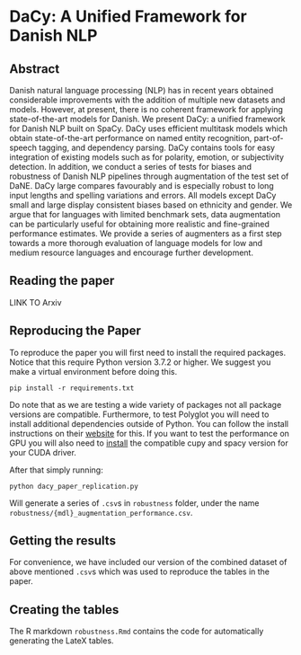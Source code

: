 # DaCy: A Unified Framework for Danish NLP

## Abstract

Danish natural language processing (NLP) has in recent years obtained considerable improvements with the addition of multiple new datasets and models. However, at present, there is no coherent framework for applying state-of-the-art models for Danish. We present DaCy: a unified framework for Danish NLP built on SpaCy. DaCy uses efficient multitask models which obtain state-of-the-art performance on named entity recognition, part-of-speech tagging, and dependency parsing. DaCy contains tools for easy integration of existing models such as for polarity, emotion, or subjectivity detection. In addition, we conduct a series of tests for biases and robustness of Danish NLP pipelines through augmentation of the test set of DaNE. DaCy large compares favourably and is especially robust to long input lengths and spelling variations and errors. All models except DaCy small and large display consistent biases based on ethnicity and gender. We argue that for languages with limited benchmark sets, data augmentation can be particularly useful for obtaining more realistic and fine-grained performance estimates. We provide a series of augmenters as a first step towards a more thorough evaluation of language models for low and medium resource languages and encourage further development.

## Reading the paper

LINK TO Arxiv

## Reproducing the Paper

To reproduce the paper you will first need to install the required packages. Notice that this require Python version 3.7.2 or higher. We suggest you make a virtual environment before doing this.

```
pip install -r requirements.txt
```

Do note that as we are testing a wide variety of packages not all package versions are compatible. Furthermore, to test Polyglot you will need to install additional dependencies outside of Python. You can follow the install instructions on their [website](https://polyglot.readthedocs.io/en/latest/Installation.html) for this. If you want to test the performance on GPU you will also need to [install](https://spacy.io/usage) the compatible cupy and spacy version for your CUDA driver.

After that simply running:

```
python dacy_paper_replication.py
```

Will generate a series of `.csv`s in `robustness` folder, under the name `robustness/{mdl}_augmentation_performance.csv`.

## Getting the results
For convenience, we have included our version of the combined dataset of above mentioned `.csv`s which was used to reproduce the tables in the paper.

## Creating the tables
The R markdown `robustness.Rmd` contains the code for automatically generating the LateX tables.